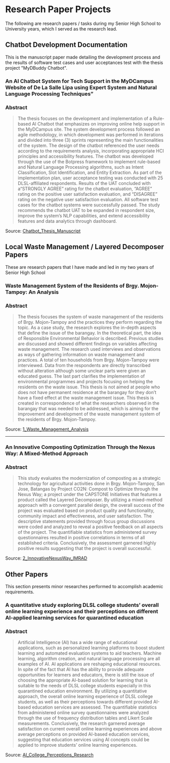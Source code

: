 <h1> Research Paper Projects </h1>

The following are research papers / tasks during my Senior High School to University years, which I served as the research lead. 

<h2> Chatbot Development Documentation </h2>

This is the manuscript paper made detailing the development process and the results of software test cases and user acceptances test with the thesis project "MyDBuddy Chatbot".

<h3><strong> An AI Chatbot System for Tech Support in the MyDCampus Website of
De La Salle Lipa using Expert System and Natural Language
Processing Techniques” </strong> </h3>

<h3> Abstract </h3>

>The thesis focuses on the development and implementation of a
Rule-based AI Chatbot that emphasizes on improving online help support in the MyDCampus site. The system development process followed an agile
methodology, in which development was performed in iterations and divided into three (3) sprints representing the main functionalities of the system. The design of the chatbot referenced the user needs according to the requirements analysis, incorporating appropriate HCI principles and accessibility features. The chatbot was developed through the use of the Botpress framework to implement rule-based and Natural Language Processing algorithms, such as Intent Classification, Slot Identification, and Entity Extraction. As part of the implementation plan, user acceptance testing was conducted with 25 DLSL-affiliated respondents. Results of the UAT concluded with a“STRONGLY AGREE” rating for the chatbot evaluation, “AGREE” rating on the positive user satisfaction evaluation, and “DISAGREE” rating on the negative user satisfaction evaluation. All software test cases for the chatbot systems were successfully passed. The study recommends the chatbot UAT to be expanded in respondent size, improve the system’s NLP capabilities, and extend accessibility features and data analytics through dashboard.

Source: <a href="Research Papers\Chatbot_Thesis_Manuscript.pdf"> Chatbot_Thesis_Manuscript </a>

<h2> Local Waste Management / Layered Decomposer Papers </h2>

These are research papers that I have made and led in my two years of Senior High School

<h3><strong> Waste Management System of the Residents of Brgy. Mojon-Tampoy: An Analysis </strong></h3>

<h3> Abstract </h3>

>The thesis focuses the system of waste management of the residents of Brgy. Mojon-Tampoy and the practices they perform regarding the topic. As a case study, the research explores the in-depth aspects that define the issue of the barangay. In the theoretical part, the idea of Responsible Environmental Behavior is described. Previous studies are discussed and showed different findings on variables affecting waste management. The research used interviews and observations as ways of gathering information on waste management and practices. A total of ten households from Brgy. Mojon-Tampoy were interviewed. Data from the respondents are directly transcribed without alteration although some unclear parts were given an educated guess. The last part clarifies the implementation of environmental programmes and projects focusing on helping the residents on the waste issue. This thesis is not aimed at people who does not have permanent residence at the barangay for they don’t have a fixed effect at the waste management issue. This thesis is created in correspondence of what the researchers observed in the barangay that was needed to be addressed, which is aiming for the improvement and development of the waste management system of the residents of Brgy. Mojon-Tampoy.

Source: <a href="Research Papers\1_Waste_Management_Analysis.pdf"> 1_Waste_Management_Analysis </a>

<hr>

<h3><strong> An Innovative Composting Optimization Through the Nexus Way: A Mixed-Method Approach </strong></h3>

<h3> Abstract </h3>

>This study evaluates the modernization of composting as a strategic technology for agricultural activities done in Brgy. Mojon-Tampoy, San Jose, Batangas by Project CO2N: Compost to Optimize through the Nexus Way; a project under the CAPSTONE Initiatives that features a product called the Layered Decomposer. By utilizing a mixed-method approach with a convergent parallel design, the overall success of the project was evaluated based on product quality and functionality, community impact and effectiveness, and user satisfaction. The descriptive statements provided through focus group discussions were coded and analyzed to reveal a positive feedback on all aspects of the project. The quantifiable statistics from administered survey questionnaires resulted in positive correlations in terms of all established criteria. Conclusively, the assessment garnered highly positive results suggesting that the project is overall successful.

Source: <a href="Research Papers\2_InnovativeNexusWay_IMRAD.pdf"> 2_InnovativeNexusWay_IMRAD </a>

<h2> Other Papers </h2>

This section presents minor researches performed to accomplish academic requirements.

<h3><strong>A quantitative study exploring DLSL college students’
overall online learning experience and their perceptions
on different AI-applied learning services
for quarantined education</strong></h3>

<h3> Abstract </h3>

> Artificial Intelligence (AI) has a wide range of educational applications, such as personalized learning platforms to boost student learning and automated evaluation systems to aid teachers. Machine learning, algorithm creation, and natural language processing are all examples of AI. AI applications are reshaping educational resources.
In spite of the fact that AI has the ability to provide adequate opportunities for learners and educators, there is still the issue of choosing the appropriate AI-based solution for learning that is suitable to the needs of DLSL college students especially in this
quarantined education environment. By utilizing a quantitative approach, the overall online learning experience of DLSL college students, as well as their perceptions towards different provided AI-based education services are assessed. The quantifiable
statistics from administered online survey questionnaires were analyzed through the use of frequency distribution tables and Likert Scale measurements. Conclusively, the research garnered average satisfaction on current overall online learning experiences
and above average perceptions on provided AI-based education services, suggesting that education services using AI concepts could be applied to improve students’ online learning experiences.

Source: <a href="Research Papers\AI_College_Perceptions_Research.pdf"> AI_College_Perceptions_Research </a>